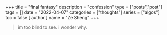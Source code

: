 +++
title = "final fantasy"
description = "confession"
type = ["posts","post"]
tags = []
date = "2022-04-07"
categories = ["thoughts"]
series = ["algos"]
toc = false 
[ author ]
  name = "Ze Sheng"
+++

> im too blind to see. i wonder why. 